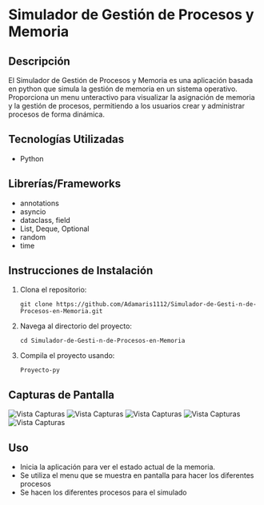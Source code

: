 # Simulador de Gestión de Procesos y Memoria

## Descripción
El Simulador de Gestión de Procesos y Memoria es una aplicación basada en python que simula la gestión de memoria en un sistema operativo. Proporciona un menu unteractivo para visualizar la asignación de memoria y la gestión de procesos, permitiendo a los usuarios crear y administrar procesos de forma dinámica.

## Tecnologías Utilizadas
- Python

## Librerías/Frameworks
- annotations
- asyncio
- dataclass, field
- List, Deque, Optional
- random
- time

## Instrucciones de Instalación
1. Clona el repositorio:
   ```
   git clone https://github.com/Adamaris1112/Simulador-de-Gesti-n-de-Procesos-en-Memoria.git
   ```
2. Navega al directorio del proyecto:
   ```
   cd Simulador-de-Gesti-n-de-Procesos-en-Memoria
   ```
3. Compila el proyecto usando:
   ```
   Proyecto-py
   ```

## Capturas de Pantalla
![Vista Capturas](PROYECTO\Simulador-de-Gesti-n-de-Procesos-en-Memoria\Capturas\Cap1.jpg)
![Vista Capturas](PROYECTO\Simulador-de-Gesti-n-de-Procesos-en-Memoria\Capturas\Cap2.jpg)
![Vista Capturas](PROYECTO\Simulador-de-Gesti-n-de-Procesos-en-Memoria\Capturas\Cap3.jpg)
![Vista Capturas](PROYECTO\Simulador-de-Gesti-n-de-Procesos-en-Memoria\Capturas\Cap4.jpg)
![Vista Capturas](PROYECTO\Simulador-de-Gesti-n-de-Procesos-en-Memoria\Capturas\Cap5.jpg)

## Uso
- Inicia la aplicación para ver el estado actual de la memoria.
- Se utiliza el menu que se muestra en pantalla para hacer los diferentes procesos
- Se hacen los diferentes procesos para el simulado
